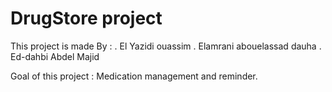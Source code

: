 # DrugStore project 
This project is made By :
 . El Yazidi ouassim
 . Elamrani abouelassad dauha
 . Ed-dahbi Abdel Majid
 
Goal of this project : Medication management and reminder.
